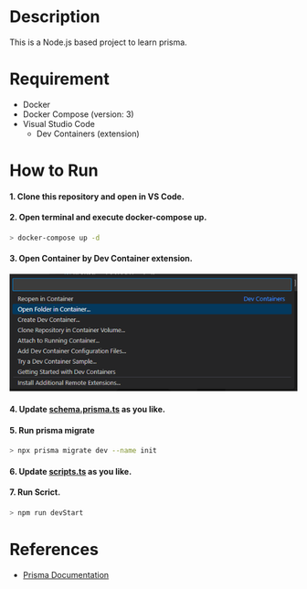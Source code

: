 # Description

This is a Node.js based project to learn prisma.

# Requirement

- Docker
- Docker Compose (version: 3)
- Visual Studio Code
  - Dev Containers (extension)

# How to Run

#### 1. Clone this repository and open in VS Code.

#### 2. Open terminal and execute docker-compose up.

```sh
> docker-compose up -d
```

#### 3. Open Container by Dev Container extension.

![open-container-by-devcontainer](./images/open-container-by-devcontainer.png)

#### 4. Update [schema.prisma.ts](./prisma/schema.prisma) as you like.

#### 5. Run prisma migrate

```sh
> npx prisma migrate dev --name init
```

#### 6. Update [scripts.ts](./script.ts) as you like.

#### 7. Run Scrict.

```sh
> npm run devStart
```

# References

- [Prisma Documentation](https://www.prisma.io/)
